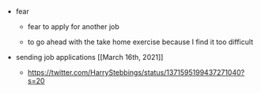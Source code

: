 - fear
	 - fear to apply for another job

	 - to go ahead with the take home exercise because I find it too difficult

- sending job applications [[March 16th, 2021]]
	 - https://twitter.com/HarryStebbings/status/1371595199437271040?s=20

